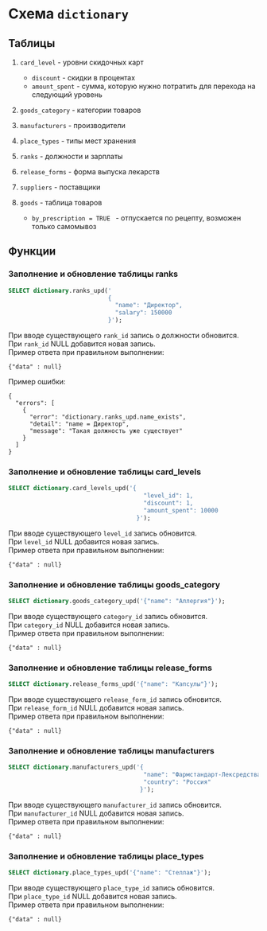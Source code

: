 # Схема `dictionary`

## Таблицы

1. `card_level` - уровни скидочных карт
   * `discount` - скидки в процентах
   * `amount_spent` - сумма, которую нужно потратить для перехода на следующий уровень  

2. `goods_category` - категории товаров
3. `manufacturers` - производители
4. `place_types` - типы мест хранения
5. `ranks` - должности и зарплаты
6. `release_forms` - форма выпуска лекарств
7. `suppliers` - поставщики
8. `goods`    - таблица товаров
    * `by_prescription = TRUE ` - отпускается по рецепту, возможен только самомывоз

## Функции

### Заполнение и обновление таблицы ranks
```sql
SELECT dictionary.ranks_upd('
                            {
                              "name": "Директор",
                              "salary": 150000
                            }');
```
При вводе существующего `rank_id` запись о должности обновится.  
При `rank_id` NULL добавится новая запись.  
Пример ответа при правильном выполнении:
```jsonb
{"data" : null}
```
Пример ошибки:
```jsonb
{
  "errors": [
    {
      "error": "dictionary.ranks_upd.name_exists",
      "detail": "name = Директор",
      "message": "Такая должность уже существует"
    }
  ]
}
```

### Заполнение и обновление таблицы card_levels
```sql
SELECT dictionary.card_levels_upd('{
                                      "level_id": 1,
                                      "discount": 1,
                                      "amount_spent": 10000
                                    }');
```
При вводе существующего `level_id` запись обновится.  
При `level_id` NULL добавится новая запись.  
Пример ответа при правильном выполнении:
```jsonb
{"data" : null}
```

### Заполнение и обновление таблицы goods_category
```sql
SELECT dictionary.goods_category_upd('{"name": "Аллергия"}');
```
При вводе существующего `category_id` запись обновится.  
При `category_id` NULL добавится новая запись.  
Пример ответа при правильном выполнении:
```jsonb
{"data" : null}
```

### Заполнение и обновление таблицы release_forms
```sql
SELECT dictionary.release_forms_upd('{"name": "Капсулы"}');
```
При вводе существующего `release_form_id` запись обновится.  
При `release_form_id` NULL добавится новая запись.  
Пример ответа при правильном выполнении:
```jsonb
{"data" : null}
```

### Заполнение и обновление таблицы manufacturers
```sql
SELECT dictionary.manufacturers_upd('{
                                      "name": "Фармстандарт-Лексредства",
                                      "country": "Россия"
                                     }');
```
При вводе существующего `manufacturer_id` запись обновится.  
При `manufacturer_id` NULL добавится новая запись.  
Пример ответа при правильном выполнении:
```jsonb
{"data" : null}
```

### Заполнение и обновление таблицы place_types
```sql
SELECT dictionary.place_types_upd('{"name": "Стеллаж"}');
```
При вводе существующего `place_type_id` запись обновится.  
При `place_type_id` NULL добавится новая запись.  
Пример ответа при правильном выполнении:
```jsonb
{"data" : null}
```
